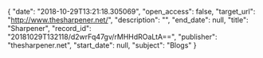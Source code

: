 {
  "date": "2018-10-29T13:21:18.305069", 
  "open_access": false, 
  "target_url": "http://www.thesharpener.net/", 
  "description": "", 
  "end_date": null, 
  "title": "Sharpener", 
  "record_id": "20181029T132118/d2wrFq47gv/rMHHdROaLtA==", 
  "publisher": "thesharpener.net", 
  "start_date": null, 
  "subject": "Blogs"
}

